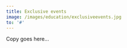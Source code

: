```yaml
---
title: Exclusive events
image: /images/education/exclusiveevents.jpg
to: '#'
---
```

Copy goes here...